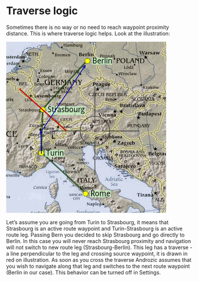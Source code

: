 Traverse logic
==============

Sometimes there is no way or no need to reach waypoint proximity distance. This is where traverse logic helps. Look at the illustration:

![Illustration](traverse.png)

Let’s assume you are going from Turin to Strasbourg, it means that Strasbourg is an active route waypoint and Turin-Strasbourg is an active route leg. Passing Bern you decided to skip Strasbourg and go directly to Berlin. In this case you will never reach Strasbourg proximity and navigation will not switch to new route leg (Strasbourg-Berlin). This leg has a traverse - a line perpendicular to the leg and crossing source waypoint, it is drawn in red on illustration. As soon as you cross the traverse Androzic assumes that you wish to navigate along that leg and switches to the next route waypoint (Berlin in our case). This behavior can be turned off in Settings.
